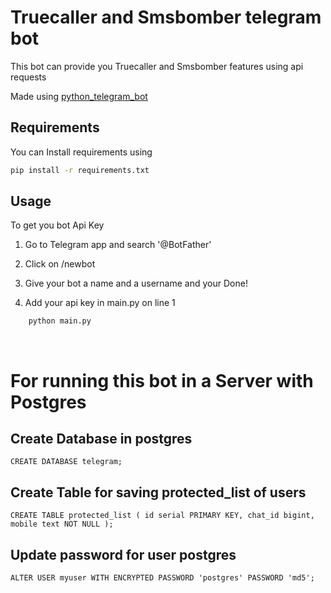 
# Truecaller and Smsbomber telegram bot

This bot can provide you Truecaller and Smsbomber features using api requests

Made using [python_telegram_bot](https://github.com/python-telegram-bot/python-telegram-bot)





## Requirements


You can Install requirements using
```sh
pip install -r requirements.txt
```


 

## Usage

To get you bot Api Key

1. Go to Telegram app and search '@BotFather' 

2. Click on /newbot

3. Give your bot a name and a username and your Done!

4. Add your api key in main.py on line 1

```bash
    python main.py
```
<br>

# For running this bot in a Server with Postgres

## Create Database in postgres
```
CREATE DATABASE telegram;

```

## Create Table for saving protected_list of users

```
CREATE TABLE protected_list ( id serial PRIMARY KEY, chat_id bigint, mobile text NOT NULL );

```

## Update password for user postgres 

```
ALTER USER myuser WITH ENCRYPTED PASSWORD 'postgres' PASSWORD 'md5';

```

<br>

